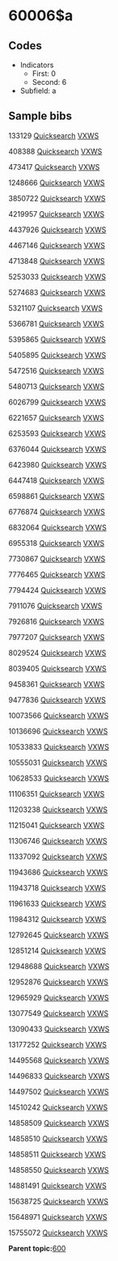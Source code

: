 # 60006$a

## Codes

-   Indicators
    -   First: 0
    -   Second: 6
-   Subfield: a

## Sample bibs

133129 [Quicksearch](https://search.library.yale.edu/catalog/133129) [VXWS](http://prodorbis.library.yale.edu:7014/vxws/GetHoldingsService?bibId=133129)

408388 [Quicksearch](https://search.library.yale.edu/catalog/408388) [VXWS](http://prodorbis.library.yale.edu:7014/vxws/GetHoldingsService?bibId=408388)

473417 [Quicksearch](https://search.library.yale.edu/catalog/473417) [VXWS](http://prodorbis.library.yale.edu:7014/vxws/GetHoldingsService?bibId=473417)

1248666 [Quicksearch](https://search.library.yale.edu/catalog/1248666) [VXWS](http://prodorbis.library.yale.edu:7014/vxws/GetHoldingsService?bibId=1248666)

3850722 [Quicksearch](https://search.library.yale.edu/catalog/3850722) [VXWS](http://prodorbis.library.yale.edu:7014/vxws/GetHoldingsService?bibId=3850722)

4219957 [Quicksearch](https://search.library.yale.edu/catalog/4219957) [VXWS](http://prodorbis.library.yale.edu:7014/vxws/GetHoldingsService?bibId=4219957)

4437926 [Quicksearch](https://search.library.yale.edu/catalog/4437926) [VXWS](http://prodorbis.library.yale.edu:7014/vxws/GetHoldingsService?bibId=4437926)

4467146 [Quicksearch](https://search.library.yale.edu/catalog/4467146) [VXWS](http://prodorbis.library.yale.edu:7014/vxws/GetHoldingsService?bibId=4467146)

4713848 [Quicksearch](https://search.library.yale.edu/catalog/4713848) [VXWS](http://prodorbis.library.yale.edu:7014/vxws/GetHoldingsService?bibId=4713848)

5253033 [Quicksearch](https://search.library.yale.edu/catalog/5253033) [VXWS](http://prodorbis.library.yale.edu:7014/vxws/GetHoldingsService?bibId=5253033)

5274683 [Quicksearch](https://search.library.yale.edu/catalog/5274683) [VXWS](http://prodorbis.library.yale.edu:7014/vxws/GetHoldingsService?bibId=5274683)

5321107 [Quicksearch](https://search.library.yale.edu/catalog/5321107) [VXWS](http://prodorbis.library.yale.edu:7014/vxws/GetHoldingsService?bibId=5321107)

5366781 [Quicksearch](https://search.library.yale.edu/catalog/5366781) [VXWS](http://prodorbis.library.yale.edu:7014/vxws/GetHoldingsService?bibId=5366781)

5395865 [Quicksearch](https://search.library.yale.edu/catalog/5395865) [VXWS](http://prodorbis.library.yale.edu:7014/vxws/GetHoldingsService?bibId=5395865)

5405895 [Quicksearch](https://search.library.yale.edu/catalog/5405895) [VXWS](http://prodorbis.library.yale.edu:7014/vxws/GetHoldingsService?bibId=5405895)

5472516 [Quicksearch](https://search.library.yale.edu/catalog/5472516) [VXWS](http://prodorbis.library.yale.edu:7014/vxws/GetHoldingsService?bibId=5472516)

5480713 [Quicksearch](https://search.library.yale.edu/catalog/5480713) [VXWS](http://prodorbis.library.yale.edu:7014/vxws/GetHoldingsService?bibId=5480713)

6026799 [Quicksearch](https://search.library.yale.edu/catalog/6026799) [VXWS](http://prodorbis.library.yale.edu:7014/vxws/GetHoldingsService?bibId=6026799)

6221657 [Quicksearch](https://search.library.yale.edu/catalog/6221657) [VXWS](http://prodorbis.library.yale.edu:7014/vxws/GetHoldingsService?bibId=6221657)

6253593 [Quicksearch](https://search.library.yale.edu/catalog/6253593) [VXWS](http://prodorbis.library.yale.edu:7014/vxws/GetHoldingsService?bibId=6253593)

6376044 [Quicksearch](https://search.library.yale.edu/catalog/6376044) [VXWS](http://prodorbis.library.yale.edu:7014/vxws/GetHoldingsService?bibId=6376044)

6423980 [Quicksearch](https://search.library.yale.edu/catalog/6423980) [VXWS](http://prodorbis.library.yale.edu:7014/vxws/GetHoldingsService?bibId=6423980)

6447418 [Quicksearch](https://search.library.yale.edu/catalog/6447418) [VXWS](http://prodorbis.library.yale.edu:7014/vxws/GetHoldingsService?bibId=6447418)

6598861 [Quicksearch](https://search.library.yale.edu/catalog/6598861) [VXWS](http://prodorbis.library.yale.edu:7014/vxws/GetHoldingsService?bibId=6598861)

6776874 [Quicksearch](https://search.library.yale.edu/catalog/6776874) [VXWS](http://prodorbis.library.yale.edu:7014/vxws/GetHoldingsService?bibId=6776874)

6832064 [Quicksearch](https://search.library.yale.edu/catalog/6832064) [VXWS](http://prodorbis.library.yale.edu:7014/vxws/GetHoldingsService?bibId=6832064)

6955318 [Quicksearch](https://search.library.yale.edu/catalog/6955318) [VXWS](http://prodorbis.library.yale.edu:7014/vxws/GetHoldingsService?bibId=6955318)

7730867 [Quicksearch](https://search.library.yale.edu/catalog/7730867) [VXWS](http://prodorbis.library.yale.edu:7014/vxws/GetHoldingsService?bibId=7730867)

7776465 [Quicksearch](https://search.library.yale.edu/catalog/7776465) [VXWS](http://prodorbis.library.yale.edu:7014/vxws/GetHoldingsService?bibId=7776465)

7794424 [Quicksearch](https://search.library.yale.edu/catalog/7794424) [VXWS](http://prodorbis.library.yale.edu:7014/vxws/GetHoldingsService?bibId=7794424)

7911076 [Quicksearch](https://search.library.yale.edu/catalog/7911076) [VXWS](http://prodorbis.library.yale.edu:7014/vxws/GetHoldingsService?bibId=7911076)

7926816 [Quicksearch](https://search.library.yale.edu/catalog/7926816) [VXWS](http://prodorbis.library.yale.edu:7014/vxws/GetHoldingsService?bibId=7926816)

7977207 [Quicksearch](https://search.library.yale.edu/catalog/7977207) [VXWS](http://prodorbis.library.yale.edu:7014/vxws/GetHoldingsService?bibId=7977207)

8029524 [Quicksearch](https://search.library.yale.edu/catalog/8029524) [VXWS](http://prodorbis.library.yale.edu:7014/vxws/GetHoldingsService?bibId=8029524)

8039405 [Quicksearch](https://search.library.yale.edu/catalog/8039405) [VXWS](http://prodorbis.library.yale.edu:7014/vxws/GetHoldingsService?bibId=8039405)

9458361 [Quicksearch](https://search.library.yale.edu/catalog/9458361) [VXWS](http://prodorbis.library.yale.edu:7014/vxws/GetHoldingsService?bibId=9458361)

9477836 [Quicksearch](https://search.library.yale.edu/catalog/9477836) [VXWS](http://prodorbis.library.yale.edu:7014/vxws/GetHoldingsService?bibId=9477836)

10073566 [Quicksearch](https://search.library.yale.edu/catalog/10073566) [VXWS](http://prodorbis.library.yale.edu:7014/vxws/GetHoldingsService?bibId=10073566)

10136696 [Quicksearch](https://search.library.yale.edu/catalog/10136696) [VXWS](http://prodorbis.library.yale.edu:7014/vxws/GetHoldingsService?bibId=10136696)

10533833 [Quicksearch](https://search.library.yale.edu/catalog/10533833) [VXWS](http://prodorbis.library.yale.edu:7014/vxws/GetHoldingsService?bibId=10533833)

10555031 [Quicksearch](https://search.library.yale.edu/catalog/10555031) [VXWS](http://prodorbis.library.yale.edu:7014/vxws/GetHoldingsService?bibId=10555031)

10628533 [Quicksearch](https://search.library.yale.edu/catalog/10628533) [VXWS](http://prodorbis.library.yale.edu:7014/vxws/GetHoldingsService?bibId=10628533)

11106351 [Quicksearch](https://search.library.yale.edu/catalog/11106351) [VXWS](http://prodorbis.library.yale.edu:7014/vxws/GetHoldingsService?bibId=11106351)

11203238 [Quicksearch](https://search.library.yale.edu/catalog/11203238) [VXWS](http://prodorbis.library.yale.edu:7014/vxws/GetHoldingsService?bibId=11203238)

11215041 [Quicksearch](https://search.library.yale.edu/catalog/11215041) [VXWS](http://prodorbis.library.yale.edu:7014/vxws/GetHoldingsService?bibId=11215041)

11306746 [Quicksearch](https://search.library.yale.edu/catalog/11306746) [VXWS](http://prodorbis.library.yale.edu:7014/vxws/GetHoldingsService?bibId=11306746)

11337092 [Quicksearch](https://search.library.yale.edu/catalog/11337092) [VXWS](http://prodorbis.library.yale.edu:7014/vxws/GetHoldingsService?bibId=11337092)

11943686 [Quicksearch](https://search.library.yale.edu/catalog/11943686) [VXWS](http://prodorbis.library.yale.edu:7014/vxws/GetHoldingsService?bibId=11943686)

11943718 [Quicksearch](https://search.library.yale.edu/catalog/11943718) [VXWS](http://prodorbis.library.yale.edu:7014/vxws/GetHoldingsService?bibId=11943718)

11961633 [Quicksearch](https://search.library.yale.edu/catalog/11961633) [VXWS](http://prodorbis.library.yale.edu:7014/vxws/GetHoldingsService?bibId=11961633)

11984312 [Quicksearch](https://search.library.yale.edu/catalog/11984312) [VXWS](http://prodorbis.library.yale.edu:7014/vxws/GetHoldingsService?bibId=11984312)

12792645 [Quicksearch](https://search.library.yale.edu/catalog/12792645) [VXWS](http://prodorbis.library.yale.edu:7014/vxws/GetHoldingsService?bibId=12792645)

12851214 [Quicksearch](https://search.library.yale.edu/catalog/12851214) [VXWS](http://prodorbis.library.yale.edu:7014/vxws/GetHoldingsService?bibId=12851214)

12948688 [Quicksearch](https://search.library.yale.edu/catalog/12948688) [VXWS](http://prodorbis.library.yale.edu:7014/vxws/GetHoldingsService?bibId=12948688)

12952876 [Quicksearch](https://search.library.yale.edu/catalog/12952876) [VXWS](http://prodorbis.library.yale.edu:7014/vxws/GetHoldingsService?bibId=12952876)

12965929 [Quicksearch](https://search.library.yale.edu/catalog/12965929) [VXWS](http://prodorbis.library.yale.edu:7014/vxws/GetHoldingsService?bibId=12965929)

13077549 [Quicksearch](https://search.library.yale.edu/catalog/13077549) [VXWS](http://prodorbis.library.yale.edu:7014/vxws/GetHoldingsService?bibId=13077549)

13090433 [Quicksearch](https://search.library.yale.edu/catalog/13090433) [VXWS](http://prodorbis.library.yale.edu:7014/vxws/GetHoldingsService?bibId=13090433)

13177252 [Quicksearch](https://search.library.yale.edu/catalog/13177252) [VXWS](http://prodorbis.library.yale.edu:7014/vxws/GetHoldingsService?bibId=13177252)

14495568 [Quicksearch](https://search.library.yale.edu/catalog/14495568) [VXWS](http://prodorbis.library.yale.edu:7014/vxws/GetHoldingsService?bibId=14495568)

14496833 [Quicksearch](https://search.library.yale.edu/catalog/14496833) [VXWS](http://prodorbis.library.yale.edu:7014/vxws/GetHoldingsService?bibId=14496833)

14497502 [Quicksearch](https://search.library.yale.edu/catalog/14497502) [VXWS](http://prodorbis.library.yale.edu:7014/vxws/GetHoldingsService?bibId=14497502)

14510242 [Quicksearch](https://search.library.yale.edu/catalog/14510242) [VXWS](http://prodorbis.library.yale.edu:7014/vxws/GetHoldingsService?bibId=14510242)

14858509 [Quicksearch](https://search.library.yale.edu/catalog/14858509) [VXWS](http://prodorbis.library.yale.edu:7014/vxws/GetHoldingsService?bibId=14858509)

14858510 [Quicksearch](https://search.library.yale.edu/catalog/14858510) [VXWS](http://prodorbis.library.yale.edu:7014/vxws/GetHoldingsService?bibId=14858510)

14858511 [Quicksearch](https://search.library.yale.edu/catalog/14858511) [VXWS](http://prodorbis.library.yale.edu:7014/vxws/GetHoldingsService?bibId=14858511)

14858550 [Quicksearch](https://search.library.yale.edu/catalog/14858550) [VXWS](http://prodorbis.library.yale.edu:7014/vxws/GetHoldingsService?bibId=14858550)

14881491 [Quicksearch](https://search.library.yale.edu/catalog/14881491) [VXWS](http://prodorbis.library.yale.edu:7014/vxws/GetHoldingsService?bibId=14881491)

15638725 [Quicksearch](https://search.library.yale.edu/catalog/15638725) [VXWS](http://prodorbis.library.yale.edu:7014/vxws/GetHoldingsService?bibId=15638725)

15648971 [Quicksearch](https://search.library.yale.edu/catalog/15648971) [VXWS](http://prodorbis.library.yale.edu:7014/vxws/GetHoldingsService?bibId=15648971)

15755072 [Quicksearch](https://search.library.yale.edu/catalog/15755072) [VXWS](http://prodorbis.library.yale.edu:7014/vxws/GetHoldingsService?bibId=15755072)

**Parent topic:**[600](../../tags/600/600.md)

